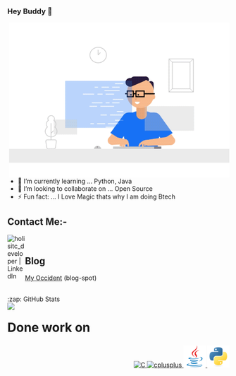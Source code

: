 ### Hey Buddy 👋

 <img align="right" alt="GIF" src="https://github.com/abhishekkumar11724/abhishekkumar11724/blob/c746d19a6c4a2d79cab1c16aff9e50f159a361ae/developer.gif" width="500" height="350" />

<br><br>

<!-- - 🔭 I’m currently working on ... GUI (in QT) -->
- 🌱 I’m currently learning ...  Python, Java
- 👯 I’m looking to collaborate on ... Open Source
- ⚡ Fun fact: ... I Love Magic thats why I am doing Btech


## Contact Me:-
[<img align="left" alt="holisitc_developer | LinkedIn" width="40" src="https://cdn.jsdelivr.net/npm/simple-icons@v3/icons/linkedin.svg" />](www.linkedin.com/in/abhishek-kumar-a55542216/)
<br>

## Blog
[My Occident](https://myoccident.blogspot.com/) (blog-spot)


 <br>
 <summary>:zap: GitHub Stats</summary>
<img align="left" src="https://github-readme-stats.vercel.app/api?username=abhishekkumar11724&&show_icons=true&title_color=ffffff&icon_color=bb2acf&text_color=daf7dc&bg_color=151515">


# Done work on

<h3 align="right"></h3>
<p align="right"> 
<a href="https://www.geeksforgeeks.org/c-programming-language/" tarret="_blank">
<img src="https://upload.wikimedia.org/wikipedia/commons/thumb/1/18/C_Programming_Language.svg/800px-C_Programming_Language.svg.png" alt="C" width="50" height="50"/>
 </a>
<!-- <a href="https://getbootstrap.com" target="_blank">
<img src="https://raw.githubusercontent.com/devicons/devicon/master/icons/bootstrap/bootstrap-plain-wordmark.svg" alt="bootstrap" width="40" height="40"/> 
</a> -->
<a href="https://www.w3schools.com/cpp/" target="_blank"> 
<img src="https://upload.wikimedia.org/wikipedia/commons/thumb/1/18/ISO_C%2B%2B_Logo.svg/1200px-ISO_C%2B%2B_Logo.svg.png" alt="cplusplus" width="50" height="50"/>
</a>
<!-- <a href="https://www.w3schools.com/css/" target="_blank">
<img src="https://raw.githubusercontent.com/devicons/devicon/master/icons/css3/css3-original-wordmark.svg" alt="css3" width="40" height="40"/>
</a> -->
<!-- <a href="https://dart.dev" target="_blank">
<img src="https://www.vectorlogo.zone/logos/dartlang/dartlang-icon.svg" alt="dart" width="40" height="40"/>
</a> -->
<!-- <a href="https://www.figma.com/" target="_blank">
<img src="https://www.vectorlogo.zone/logos/figma/figma-icon.svg" alt="figma" width="40" height="40"/>
</a> -->
<!-- <a href="https://flutter.dev" target="_blank">
<img src="https://www.vectorlogo.zone/logos/flutterio/flutterio-icon.svg" alt="flutter" width="40" height="40"/>
</a> -->
<!-- <a href="https://www.w3.org/html/" target="_blank">
<img src="https://raw.githubusercontent.com/devicons/devicon/master/icons/html5/html5-original-wordmark.svg" alt="html5" width="40" height="40"/>
</a> -->
<a href="https://ionicframework.com" target="_blank">
<img src="https://raw.githubusercontent.com/devicons/devicon/master/icons/java/java-original.svg" alt="java" width="50" height="50"/>
</a>
<!-- <a href="https://opencv.org/" target="_blank">
<img src="https://www.vectorlogo.zone/logos/opencv/opencv-icon.svg" alt="opencv" width="40" height="40"/>
</a> -->
<a href="https://www.python.org" target="_blank">
<img src="https://raw.githubusercontent.com/devicons/devicon/master/icons/python/python-original.svg" alt="python" width="50" height="50"/>
</a>
<!-- <a href="https://scikit-learn.org/" target="_blank">
<img src="https://upload.wikimedia.org/wikipedia/commons/0/05/Scikit_learn_logo_small.svg" alt="scikit_learn" width="40" height="40"/>
</a> -->
<!-- <a href="https://unity.com/" target="_blank">
<img src="https://www.vectorlogo.zone/logos/unity3d/unity3d-icon.svg" alt="unity" width="40" height="40"/>
</a> -->
</p>
